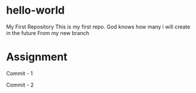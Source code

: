 # hello-world
My First Repository
This is my first repo. God knows how many i will create in the future
From my new branch

# Assignment 
Commit - 1

Commit - 2
